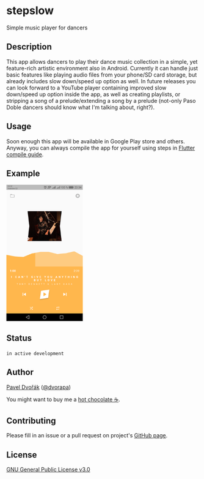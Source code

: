 # stepslow

Simple music player for dancers

## Description

This app allows dancers to play their dance music collection in a simple,
yet feature-rich artistic environment also in Android. Currently it can handle
just basic features like playing audio files from your phone/SD card storage,
but already includes slow down/speed up option as well. In future releases
you can look forward to a YouTube player containing improved slow down/speed up
option inside the app, as well as creating playlists, or stripping a song
of a prelude/extending a song by a prelude (not-only Paso Doble dancers should
know what I'm talking about, right?).

## Usage

Soon enough this app will be available in Google Play store and others. Anyway,
you can always compile the app for yourself using steps
in [Flutter compile guide](https://flutter.dev/docs/deployment/android).

## Example

<img src="https://raw.githubusercontent.com/dvorapa/stepslow/master/screenshot.png" alt="Screenshot of app" width="200" />

## Status

`in active development`

## Author

[Pavel Dvořák](https://www.dvorapa.cz)
([@dvorapa](https://twitter.com/dvorapa))

You might want to buy me a [hot chocolate ☕](https://paypal.me/dvorapa).

## Contributing

Please fill in an issue or a pull request on project's
[GitHub page](https://github.com/dvorapa/stepslow).

## License

[GNU General Public License v3.0](
https://github.com/dvorapa/stepslow/blob/master/LICENSE)
